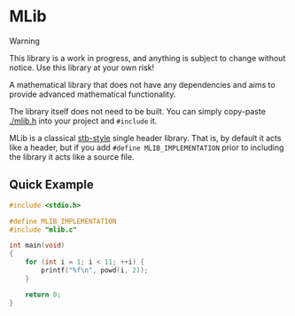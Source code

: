 # MLib

> [!WARNING]
> This library is a work in progress, and anything is subject to change without notice. Use this library at your own risk!

A mathematical library that does not have any dependencies and aims to provide advanced mathematical functionality.

The library itself does not need to be built. You can simply copy-paste [./mlib.h](./mlib.h) into your project and `#include` it.

MLib is a classical [stb-style](https://github.com/nothings/stb) single header library. That is, by default it acts like a header, but if you add `#define MLIB_IMPLEMENTATION` prior to including the library it acts like a source file.

## Quick Example

```c
#include <stdio.h>

#define MLIB_IMPLEMENTATION
#include "mlib.c"

int main(void)
{
    for (int i = 1; i < 11; ++i) {
        printf("%f\n", powd(i, 2));
    }

    return 0;
}
```
